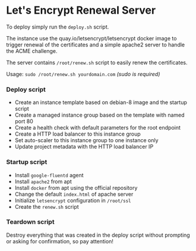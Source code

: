 # Let's Encrypt Renewal Server

To deploy simply run the `deploy.sh` script.

The instance use the quay.io/letsencrypt/letsencrypt docker image to trigger renewal of the
certificates and a simple apache2 server to handle the ACME challenge.

The server contains `/root/renew.sh` script to easily renew the certificates.

Usage: `sudo /root/renew.sh yourdomain.com` *(sudo is required)*


### Deploy script

- Create an instance template based on debian-8 image and the startup script
- Create a managed instance group based on the template with named port 80
- Create a health check with default parameters for the root endpoint
- Create a HTTP load balancer to this instance group
- Set auto-scaler to this instance group to one instance only
- Update project metadata with the HTTP load balancer IP


### Startup script

- Install `google-fluentd` agent
- Install `apache2` from apt
- Install `docker` from apt using the official repository
- Change the default `index.html` of apache server
- Initialize `letsencrypt` configuration in `/root/ssl`
- Create the `renew.sh` script

### Teardown script

Destroy everything that was created in the deploy script without
prompting or asking for confirmation, so pay attention!